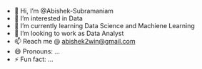 - 👋 Hi, I’m @Abishek-Subramaniam
- 👀 I’m interested in Data 
- 🌱 I’m currently learning Data Science and Machiene Learning
- 💞️ I’m looking to work as Data Analyst
- 📫 Reach me @ abishek2win@gmail.com
- 😄 Pronouns: ...
- ⚡ Fun fact: ...

<!---
Abishek-Subramaniam/Abishek-Subramaniam is a ✨ special ✨ repository because its `README.md` (this file) appears on your GitHub profile.
You can click the Preview link to take a look at your changes.
--->
